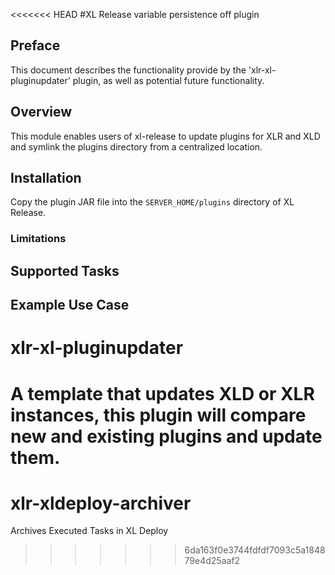 <<<<<<< HEAD
#XL Release variable persistence off plugin

## Preface
This document describes the functionality provide by the 'xlr-xl-pluginupdater' plugin, as well as potential future functionality.

## Overview
This module enables users of xl-release to update plugins for XLR and XLD and symlink the plugins directory from a centralized location.

## Installation

Copy the plugin JAR file into the `SERVER_HOME/plugins` directory of XL Release.

### Limitations

## Supported Tasks


## Example Use Case
# xlr-xl-pluginupdater

A template that updates XLD or XLR instances, this plugin will compare new and existing plugins and update them.
=======
# xlr-xldeploy-archiver
Archives Executed Tasks in XL Deploy
>>>>>>> 6da163f0e3744fdfdf7093c5a184879e4d25aaf2
